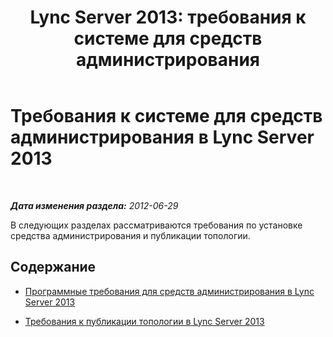 ﻿---
title: 'Lync Server 2013: требования к системе для средств администрирования'
TOCTitle: Требования к системе для средств администрирования
ms:assetid: 327d3f1f-651d-4bb2-8c08-89186ee8135e
ms:mtpsurl: https://technet.microsoft.com/ru-ru/library/JJ204791(v=OCS.15)
ms:contentKeyID: 49309372
ms.date: 05/19/2016
mtps_version: v=OCS.15
ms.translationtype: HT
---

# Требования к системе для средств администрирования в Lync Server 2013

 

_**Дата изменения раздела:** 2012-06-29_

В следующих разделах рассматриваются требования по установке средства администрирования и публикации топологии.

## Содержание

  - [Программные требования для средств администрирования в Lync Server 2013](lync-server-2013-administrative-tools-software-requirements.md)

  - [Требования к публикации топологии в Lync Server 2013](lync-server-2013-requirements-to-publish-a-topology.md)

